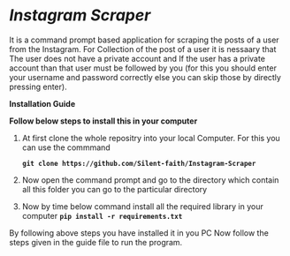 # ***Instagram Scraper***

It is a command prompt based application for scraping the posts of a user from the Instagram. For Collection of the post of a user it is nessaary that The user does not have a private account and If the user has a private account than that user must be followed by you (for this you should enter your username and password correctly else you can skip those by directly pressing enter).

**Installation Guide**

**Follow below steps to install this in your computer**

1. At first clone the whole repositry into your local Computer. For this you can use the commmand 

   **`git clone https://github.com/Silent-faith/Instagram-Scraper`**
   
2. Now open the command prompt and go to the directory which contain all this folder you can go to the particular directory 

3. Now by time below command install all the required library in your computer 
**`pip install -r requirements.txt`**
    
 
 By following above steps you have installed it in you PC Now follow the steps given in the guide file to run the program.

